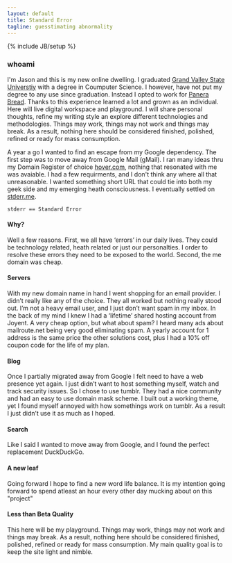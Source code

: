 ```yaml
---
layout: default
title: Standard Error
tagline: guesstimating abnormality
---
```

{% include JB/setup %}
### whoami
I'm Jason and this is my new online dwelling. I graduated [Grand Valley State Universtiy](http://gvsu.edu) with a degree in Coumputer Science. I however, have not put my degree to any use since graduation. Instead I opted to work for [Panera Bread](http://panerabread.com). Thanks to this experience learned a lot and grown as an individual. Here will live digital workspace and playground. I will share personal thoughts, refine my writing style an explore different technologies and methodologies. Things may work, things may not work and things may break. As a result, nothing here should be considered finished, polished, refined or ready for mass consumption.

A year a go I wanted to find an escape from my Google dependency. The first step was to move away from Google Mail (gMail). I ran many ideas thru my Domain Register of choice [hover.com](https://www.hover.com/), nothing that resonated with me was avaiable. I had a few requirments, and I don't think any where all that unreasonable. I wanted something short URL that could tie into both my geek side and my emerging heath consciousness. I eventually settled on [stderr.me](http://stderr.me).

	stderr == Standard Error

#### Why?
Well a few reasons. First, we all have ‘errors’ in our daily lives. They could be technology related, heath related or just our personalties. I order to resolve these errors they need to be exposed to the world. Second, the me domain was cheap.

#### Servers
With my new domain name in hand I went shopping for an email provider. I didn’t really like any of the choice. They all worked but nothing really stood out. I’m not a heavy email user, and I just don’t want spam in my inbox. In the back of my mind I knew I had a ‘lifetime’ shared hosting account from Joyent. A very cheap option, but what about spam? I heard many ads about mailroute.net being very good eliminating spam. A yearly account for 1 address is the same price the other solutions cost, plus I had a 10% off coupon code for the life of my plan.

#### Blog
Once I partially migrated away from Google I felt need to have a web presence yet again. I just didn’t want to host something myself, watch and track security issues. So I chose to use tumblr. They had a nice community and had an easy to use domain mask scheme. I built out a working theme, yet I found myself annoyed with how somethings work on tumblr. As a result I just didn’t use it as much as I hoped.

#### Search
Like I said I wanted to move away from Google, and I found the perfect replacement DuckDuckGo.


#### A new leaf
Going forward I hope to find a new word life balance. It is my intention going forward to spend atleast an hour every other day mucking about on this "project"

#### Less than Beta Quality
This here will be my playground. Things may work, things may not work and things may break. As a result, nothing here should be considered finished, polished, refined or ready for mass consumption. My main quality goal is to keep the site light and nimble.